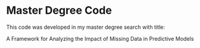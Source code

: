 # Master Degree Code

This code was developed in my master degree search with title:

A Framework for Analyzing the Impact of Missing Data in Predictive Models
